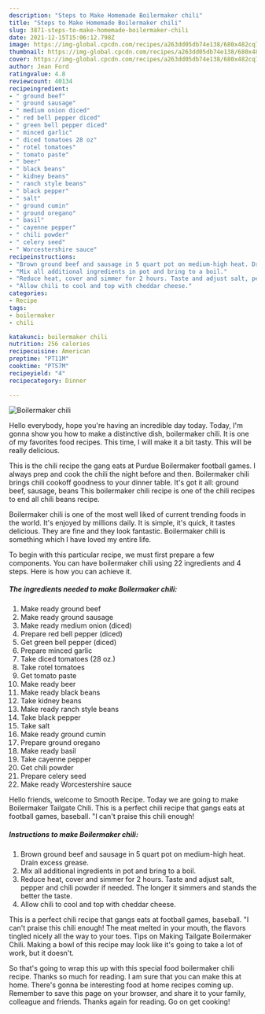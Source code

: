 ```yaml
---
description: "Steps to Make Homemade Boilermaker chili"
title: "Steps to Make Homemade Boilermaker chili"
slug: 3871-steps-to-make-homemade-boilermaker-chili
date: 2021-12-15T15:06:12.798Z
image: https://img-global.cpcdn.com/recipes/a263dd05db74e138/680x482cq70/boilermaker-chili-recipe-main-photo.jpg
thumbnail: https://img-global.cpcdn.com/recipes/a263dd05db74e138/680x482cq70/boilermaker-chili-recipe-main-photo.jpg
cover: https://img-global.cpcdn.com/recipes/a263dd05db74e138/680x482cq70/boilermaker-chili-recipe-main-photo.jpg
author: Jean Ford
ratingvalue: 4.8
reviewcount: 40134
recipeingredient:
- " ground beef"
- " ground sausage"
- " medium onion diced"
- " red bell pepper diced"
- " green bell pepper diced"
- " minced garlic"
- " diced tomatoes 28 oz"
- " rotel tomatoes"
- " tomato paste"
- " beer"
- " black beans"
- " kidney beans"
- " ranch style beans"
- " black pepper"
- " salt"
- " ground cumin"
- " ground oregano"
- " basil"
- " cayenne pepper"
- " chili powder"
- " celery seed"
- " Worcestershire sauce"
recipeinstructions:
- "Brown ground beef and sausage in 5 quart pot on medium-high heat. Drain excess grease."
- "Mix all additional ingredients in pot and bring to a boil."
- "Reduce heat, cover and simmer for 2 hours. Taste and adjust salt, pepper and chili powder if needed. The longer it simmers and stands the better the taste."
- "Allow chili to cool and top with cheddar cheese."
categories:
- Recipe
tags:
- boilermaker
- chili

katakunci: boilermaker chili 
nutrition: 256 calories
recipecuisine: American
preptime: "PT11M"
cooktime: "PT57M"
recipeyield: "4"
recipecategory: Dinner

---
```



![Boilermaker chili](https://img-global.cpcdn.com/recipes/a263dd05db74e138/680x482cq70/boilermaker-chili-recipe-main-photo.jpg)

Hello everybody, hope you're having an incredible day today. Today, I'm gonna show you how to make a distinctive dish, boilermaker chili. It is one of my favorites food recipes. This time, I will make it a bit tasty. This will be really delicious.

This is the chili recipe the gang eats at Purdue Boilermaker football games. I always prep and cook the chili the night before and then. Boilermaker chili brings chili cookoff goodness to your dinner table. It&#39;s got it all: ground beef, sausage, beans This boilermaker chili recipe is one of the chili recipes to end all chili beans recipe.

Boilermaker chili is one of the most well liked of current trending foods in the world. It's enjoyed by millions daily. It is simple, it's quick, it tastes delicious. They are fine and they look fantastic. Boilermaker chili is something which I have loved my entire life.


To begin with this particular recipe, we must first prepare a few components. You can have boilermaker chili using 22 ingredients and 4 steps. Here is how you can achieve it.

<!--inarticleads1-->

##### The ingredients needed to make Boilermaker chili:

1. Make ready  ground beef
1. Make ready  ground sausage
1. Make ready  medium onion (diced)
1. Prepare  red bell pepper (diced)
1. Get  green bell pepper (diced)
1. Prepare  minced garlic
1. Take  diced tomatoes (28 oz.)
1. Take  rotel tomatoes
1. Get  tomato paste
1. Make ready  beer
1. Make ready  black beans
1. Take  kidney beans
1. Make ready  ranch style beans
1. Take  black pepper
1. Take  salt
1. Make ready  ground cumin
1. Prepare  ground oregano
1. Make ready  basil
1. Take  cayenne pepper
1. Get  chili powder
1. Prepare  celery seed
1. Make ready  Worcestershire sauce


Hello friends, welcome to Smooth Recipe. Today we are going to make Boilermaker Tailgate Chili. This is a perfect chili recipe that gangs eats at football games, baseball. &#34;I can&#39;t praise this chili enough! 

<!--inarticleads2-->

##### Instructions to make Boilermaker chili:

1. Brown ground beef and sausage in 5 quart pot on medium-high heat. Drain excess grease.
1. Mix all additional ingredients in pot and bring to a boil.
1. Reduce heat, cover and simmer for 2 hours. Taste and adjust salt, pepper and chili powder if needed. The longer it simmers and stands the better the taste.
1. Allow chili to cool and top with cheddar cheese.


This is a perfect chili recipe that gangs eats at football games, baseball. &#34;I can&#39;t praise this chili enough! The meat melted in your mouth, the flavors tingled nicely all the way to your toes. Tips on Making Tailgate Boilermaker Chili. Making a bowl of this recipe may look like it&#39;s going to take a lot of work, but it doesn&#39;t. 

So that's going to wrap this up with this special food boilermaker chili recipe. Thanks so much for reading. I am sure that you can make this at home. There's gonna be interesting food at home recipes coming up. Remember to save this page on your browser, and share it to your family, colleague and friends. Thanks again for reading. Go on get cooking!
